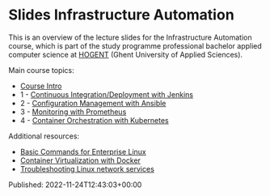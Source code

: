 # Slides Infrastructure Automation

This is an overview of the lecture slides for the Infrastructure Automation course, which is part of the study programme professional bachelor applied computer science at [HOGENT](https://www.hogent.be/) (Ghent University of Applied Sciences).

Main course topics:

- [Course Intro](00-infra-intro.html)
- 1 - [Continuous Integration/Deployment with Jenkins](01-ci-cd-jenkins.html)
- 2 - [Configuration Management with Ansible](02-config-mgmt.html)
- 3 - [Monitoring with Prometheus](03-monitoring.html)
- 4 - [Container Orchestration with Kubernetes](04-kubernetes.html)

Additional resources:

- [Basic Commands for Enterprise Linux](91-basic-commands-el8.html)
- [Container Virtualization with Docker](92-containers.html)
- [Troubleshooting Linux network services](93-troubleshooting.html)

Published: 2022-11-24T12:43:03+00:00

